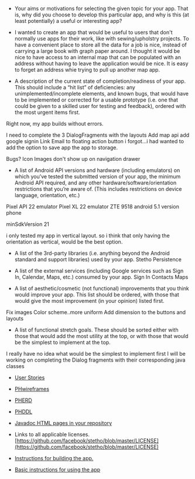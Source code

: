 
* Your aims or motivations for selecting the given topic for your app. That is, why did you choose to develop this particular app, and why is this (at least potentially) a useful or interesting app?

* I wanted to create an app that would be useful to users that don't normally use apps for their work, like with sewing/upholstry projects. To have a convenient place to store all the data for a job is nice, instead of carrying a large book with graph paper around. I thought it would be nice to have access to an internal map that can be populated with an address without having to leave the application would be nice. It is easy to forget an address whie trying to pull up another map app. 


* A description of the current state of completion/readiness of your app. This should include a “hit list” of deficiencies: any unimplemented/incomplete elements, and known bugs, that would have to be implemented or corrected for a usable prototype (i.e. one that could be given to a skilled user for testing and feedback), ordered with the most urgent items first.

Right now, my app builds without errors.

I need to complete the 3 DialogFragments with the layouts
Add map api
add google signin
Link Email to floating action button
i forgot...i had wanted to add the option to save app the app to storage.

Bugs?
Icon Images don't show up on navigation drawer

* A list of Android API versions and hardware (including emulators) on which you’ve tested the submitted version of your app, the minimum Android API required, and any other hardware/software/orientation restrictions that you’re aware of. (This includes restrictions on device language, orientation, etc.)

Pixel API 22 emulator
Pixel XL 22 emulator
ZTE 9518 android 5.1 version phone

minSdkVersion 21

i only tested my app in vertical layout.
so i think that only having the orientation as vertical, would be the best option.


* A list of the 3rd-party libraries (i.e. anything beyond the Android standard and support libraries) used by your app.
Stetho
Persistence

* A list of the external services (including Google services such as Sign In, Calendar, Maps, etc.) consumed by your app.
Sign In
Contacts
Maps

* A list of aesthetic/cosmetic (not functional) improvements that you think would improve your app. This list should be ordered, with those that would give the most improvement (in your opinion) listed first.

Fix images
Color scheme..more uniform
Add dimension to the buttons and layouts

* A list of functional stretch goals. These should be sorted either with those that would add the most utility at the top, or with those that would be the simplest to implement at the top.

I really have no idea what would be the simplest to implement first
I will be working on completing the Dialog fragments with their corresponding java classes


* [User Stories](UserStories.pdf)

* [PHwireframes](PHwireframes.pdf)


* [PHERD](PHerd.pdf)
* [PHDDL](ProjectHelper2ddl1.sql)

* [Javadoc HTML pages in your repository](docs/api)

 * Links to all applicable licenses.
[https://github.com/facebook/stetho/blob/master/LICENSE](https://github.com/facebook/stetho/blob/master/LICENSE)


* [Instructions for building the app.](PHelperBIn.pdf)


* [Basic instructions for using the app](BasicInstructionsRunApp.pdf)

